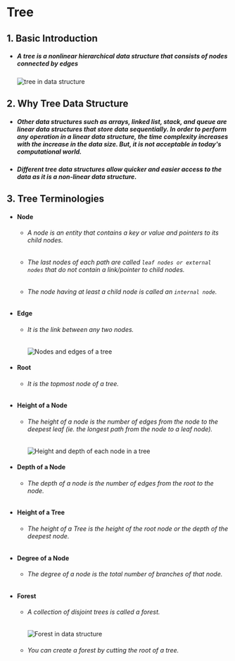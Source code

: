 # Tree

## 1. Basic Introduction

 - ##### A tree is a nonlinear hierarchical data structure that consists of nodes connected by edges

   ![tree in data structure](https://tva1.sinaimg.cn/large/007S8ZIlgy1ghqmzolms2j30co0fkdfy.jpg)

## 2. Why Tree Data Structure

 - ##### Other data structures such as arrays, linked list, stack, and queue are linear data structures that store data sequentially. In order to perform any operation in a linear data structure, the time complexity increases with the increase in the data size. But, it is not acceptable in today's computational world.

 - ##### Different tree data structures allow quicker and easier access to the data as it is a non-linear data structure.

## 3. Tree Terminologies

 - #### Node

    - ###### A node is an entity that contains a key or value and pointers to its child nodes.

    - ###### The last nodes of each path are called `leaf nodes or external nodes` that do not contain a link/pointer to child nodes.

   	- ###### The node having at least a child node is called an `internal node`.

- #### Edge

  - ###### It is the link between any two nodes.

    ![Nodes and edges of a tree](https://tva1.sinaimg.cn/large/007S8ZIlgy1ghqnaff0h9j30h20c0wem.jpg)

- #### Root

  - ###### It is the topmost node of a tree.

- #### Height of a Node

  - ###### The height of a node is the number of edges from the node to the deepest leaf (ie. the longest path from the node to a leaf node).

    ![Height and depth of each node in a tree](https://tva1.sinaimg.cn/large/007S8ZIlgy1ghqnap7x7jj30io0hcdg0.jpg)

- #### Depth of a Node

  - ###### The depth of a node is the number of edges from the root to the node.

- #### Height of a Tree

  - ###### The height of a Tree is the height of the root node or the depth of the deepest node.

- #### Degree of a Node

  - ###### The degree of a node is the total number of branches of that node.

- #### Forest

  - ###### A collection of disjoint trees is called a forest.

    ![Forest in data structure](https://tva1.sinaimg.cn/large/007S8ZIlgy1ghqnayu9rxj30qo0ccdg2.jpg)

  - ###### You can create a forest by cutting the root of a tree.

